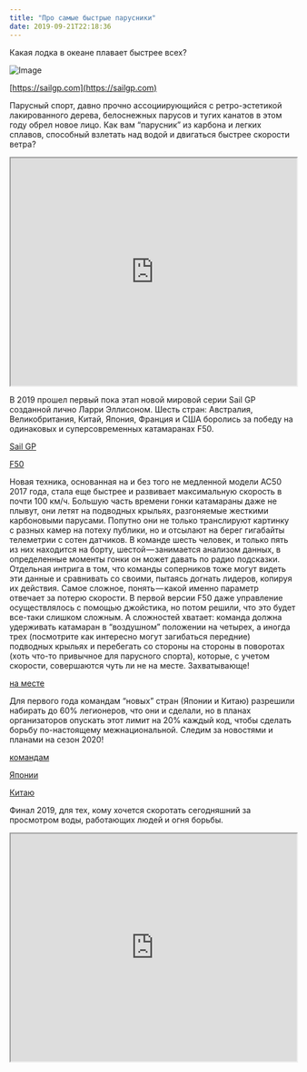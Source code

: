 ```yaml
---
title: "Про самые быстрые парусники"
date: 2019-09-21T22:18:36
---
```


Какая лодка в океане плавает быстрее всех?

![Image](https://cdn-images-1.medium.com/max/1200/1*NjASsqlol2J3pew8s2KFOA.png)

[https://sailgp.com](https://sailgp.com)

Парусный спорт, давно прочно ассоциирующийся с ретро-эстетикой лакированного дерева, белоснежных парусов и тугих канатов в этом году обрел новое лицо. Как вам “парусник” из карбона и легких сплавов, способный взлетать над водой и двигаться быстрее скорости ветра?

<iframe src="https://www.youtube.com/embed/fc6H1jcOYlU?feature=oembed" width="100%" height="400"></iframe>

В 2019 прошел первый пока этап новой мировой серии Sail GP созданной лично Ларри Эллисоном. Шесть стран: Австралия, Великобритания, Китай, Япония, Франция и США боролись за победу на одинаковых и суперсовременных катамаранах F50.

[Sail GP](https://sailgp.com)

[F50](https://sailgp.com/about/f50-catamaran/)

Новая техника, основанная на и без того не медленной модели AC50 2017 года, стала еще быстрее и развивает максимальную скорость в почти 100 км/ч. Большую часть времени гонки катамараны даже не плывут, они летят на подводных крыльях, разгоняемые жесткими карбоновыми парусами. Попутно они не только транслируют картинку с разных камер на потеху публики, но и отсылают на берег гигабайты телеметрии с сотен датчиков. В команде шесть человек, и только пять из них находится на борту, шестой — занимается анализом данных, в определенные моменты гонки он может давать по радио подсказки. Отдельная интрига в том, что команды соперников тоже могут видеть эти данные и сравнивать со своими, пытаясь догнать лидеров, копируя их действия. Самое сложное, понять — какой именно параметр отвечает за потерю скорости. В первой версии F50 даже управление осуществлялось с помощью джойстика, но потом решили, что это будет все-таки слишком сложным. А сложностей хватает: команда должна удерживать катамаран в “воздушном” положении на четырех, а иногда трех (посмотрите как интересно могут загибаться передние) подводных крыльях и перебегать со стороны на стороны в поворотах (хоть что-то привычное для парусного спорта), которые, с учетом скорости, совершаются чуть ли не на месте. Захватывающе!

[на месте](https://www.youtube.com/watch?v=Ys-BK8qTRwE&feature=youtu.be&t=3469)

Для первого года командам “новых” стран (Японии и Китаю) разрешили набирать до 60% легионеров, что они и сделали, но в планах организаторов опускать этот лимит на 20% каждый код, чтобы сделать борьбу по-настоящему межнациональной. Следим за новостями и планами на сезон 2020!

[командам](https://sailgp.com/teams/teams-overview/)

[Японии](https://sailgp.com/teams/japan/)

[Китаю](https://sailgp.com/teams/china/э)

Финал 2019, для тех, кому хочется скоротать сегодняшний за просмотром воды, работающих людей и огня борьбы.

<iframe src="https://www.youtube.com/embed/Ys-BK8qTRwE?feature=oembed" width="100%" height="400"></iframe>
